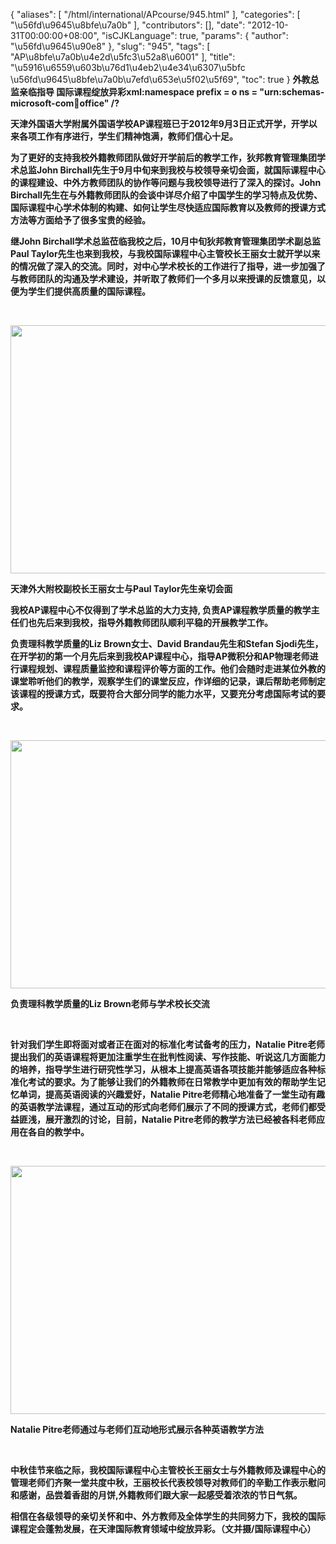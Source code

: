 {
    "aliases": [
        "/html/international/APcourse/945.html"
    ],
    "categories": [
        "\u56fd\u9645\u8bfe\u7a0b"
    ],
    "contributors": [],
    "date": "2012-10-31T00:00:00+08:00",
    "isCJKLanguage": true,
    "params": {
        "author": "\u56fd\u9645\u90e8"
    },
    "slug": "945",
    "tags": [
        "AP\u8bfe\u7a0b\u4e2d\u5fc3\u52a8\u6001"
    ],
    "title": "\u5916\u6559\u603b\u76d1\u4eb2\u4e34\u6307\u5bfc \u56fd\u9645\u8bfe\u7a0b\u7efd\u653e\u5f02\u5f69",
    "toc": true
}
**外教总监亲临指导 国际课程绽放异彩xml:namespace prefix = o ns = "urn:schemas-microsoft-com:office:office" /?**

**天津外国语大学附属外国语学校AP课程班已于2012年9月3日正式开学，开学以来各项工作有序进行，学生们精神饱满，教师们信心十足。**

**为了更好的支持我校外籍教师团队做好开学前后的教学工作，狄邦教育管理集团学术总监John Birchall先生于9月中旬来到我校与校领导亲切会面，就国际课程中心的课程建设、中外方教师团队的协作等问题与我校领导进行了深入的探讨。John Birchall先生在与外籍教师团队的会谈中详尽介绍了中国学生的学习特点及优势、国际课程中心学术体制的构建、如何让学生尽快适应国际教育以及教师的授课方式方法等方面给予了很多宝贵的经验。**

**继John Birchall学术总监莅临我校之后，10月中旬狄邦教育管理集团学术副总监Paul Taylor先生也来到我校，与我校国际课程中心主管校长王丽女士就开学以来的情况做了深入的交流。同时，对中心学术校长的工作进行了指导，进一步加强了与教师团队的沟通及学术建设，并听取了教师们一个多月以来授课的反馈意见，以便为学生们提供高质量的国际课程。**

 

**<img
    src="https://cdn.tfls.online/mirror/full/deda1841b67b07b8f14e6a9905aefe2a503a48a8.jpg"
    style="display:block;margin-left:auto;margin-right:auto;"
    decoding="async"
    fetchpriority="auto"
    loading="lazy"
    height="397"
    width="600"
/>**

**天津外大附校副校长王丽女士与Paul Taylor先生亲切会面**

**我校AP课程中心不仅得到了学术总监的大力支持, 负责AP课程教学质量的教学主任们也先后来到我校，指导外籍教师团队顺利平稳的开展教学工作。**

**负责理科教学质量的Liz Brown女士、David Brandau先生和Stefan Sjodi先生，在开学初的第一个月先后来到我校AP课程中心，指导AP微积分和AP物理老师进行课程规划、课程质量监控和课程评价等方面的工作。他们会随时走进某位外教的课堂聆听他们的教学，观察学生们的课堂反应，作详细的记录，课后帮助老师制定该课程的授课方式，既要符合大部分同学的能力水平，又要充分考虑国际考试的要求。**

 

**<img
    src="https://cdn.tfls.online/mirror/full/39d582f55964cfd1872377c0d6c0df3e369df675.jpg"
    style="display:block;margin-left:auto;margin-right:auto;"
    decoding="async"
    fetchpriority="auto"
    loading="lazy"
    height="397"
    width="600"
/>**

**负责理科教学质量的Liz Brown老师与学术校长交流**

 

**针对我们学生即将面对或者正在面对的标准化考试备考的压力，Natalie Pitre老师提出我们的英语课程将更加注重学生在批判性阅读、写作技能、听说这几方面能力的培养，指导学生进行研究性学习，从根本上提高英语各项技能并能够适应各种标准化考试的要求。为了能够让我们的外籍教师在日常教学中更加有效的帮助学生记忆单词，提高英语阅读的兴趣爱好，Natalie Pitre老师精心地准备了一堂生动有趣的英语教学法课程，通过互动的形式向老师们展示了不同的授课方式，老师们都受益匪浅，展开激烈的讨论，目前，Natalie Pitre老师的教学方法已经被各科老师应用在各自的教学中。**

 

**<img
    src="https://cdn.tfls.online/mirror/full/797234ec3e52a2dbfdc18fb4db2cb0e3484a0067.jpg"
    style="display:block;margin-left:auto;margin-right:auto;"
    decoding="async"
    fetchpriority="auto"
    loading="lazy"
    height="397"
    width="600"
/>**

**Natalie Pitre老师通过与老师们互动地形式展示各种英语教学方法**

 

**中秋佳节来临之际，我校国际课程中心主管校长王丽女士与外籍教师及课程中心的管理老师们齐聚一堂共度中秋，王丽校长代表校领导对教师们的辛勤工作表示慰问和感谢，品尝着香甜的月饼,外籍教师们跟大家一起感受着浓浓的节日气氛。**

**相信在各级领导的亲切关怀和中、外方教师及全体学生的共同努力下，我校的国际课程定会蓬勃发展，在天津国际教育领域中绽放异彩。（文并摄/国际课程中心）**

